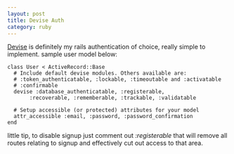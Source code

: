 ```yaml
---
layout: post
title: Devise Auth
category: ruby
---
```


[Devise](http://github.com/plataformatec/devise) is definitely my rails authentication of choice, really simple to implement. sample user model below:

    class User < ActiveRecord::Base
      # Include default devise modules. Others available are:  
      # :token_authenticatable, :lockable, :timeoutable and :activatable  
      # :confirmable  
      devise :database_authenticatable, :registerable,   
           :recoverable, :rememberable, :trackable, :validatable  
      
      # Setup accessible (or protected) attributes for your model  
      attr_accessible :email, :password, :password_confirmation
    end

little tip, to disable signup just comment out *:registerable* that will remove all routes relating to signup and effectively cut out access to that area. 
